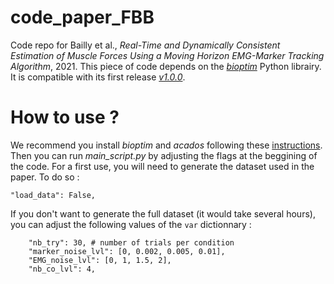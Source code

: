 # code_paper_FBB

Code repo for Bailly et al., *Real-Time and Dynamically Consistent Estimation of Muscle Forces Using a Moving Horizon EMG-Marker Tracking Algorithm*, 2021.
This piece of code depends on the [*bioptim*](https://github.com/pyomeca/bioptim) Python librairy. It is compatible with its first release [*v1.0.0*](https://github.com/pyomeca/bioptim/tree/TheRealDebut).

# How to use ?

We recommend you install *bioptim* and *acados* following these [instructions](https://github.com/pyomeca/bioptim#how-to-install).
Then you can run *main_script.py* by adjusting the flags at the beggining of the code.
For a first use, you will need to generate the dataset used in the paper.
To do so :
```
"load_data": False,
```
If you don't want to generate the full dataset (it would take several hours), you can adjust the following values of the ```var``` dictionnary :
```
    "nb_try": 30, # number of trials per condition
    "marker_noise_lvl": [0, 0.002, 0.005, 0.01],
    "EMG_noise_lvl": [0, 1, 1.5, 2],
    "nb_co_lvl": 4,
```
